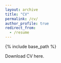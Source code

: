 ```yaml
---
layout: archive
title: "CV"
permalink: /cv/
author_profile: true
redirect_from:
  - /resume
---
```


{% include base_path %}

Download CV here.
